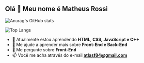 ## Olá 👋 Meu nome é Matheus Rossi

![Anurag's GitHub stats](https://github-readme-stats.vercel.app/api?username=mthsrossi&show_icons=true&theme=dark)

![Top Langs](https://github-readme-stats.vercel.app/api/top-langs/?username=mthsrossi&layout=compact)

- 🌱 Atualmente estou aprendendo **HTML, CSS, JavaScript e C++**
- 🤔 Me ajude a aprender mais sobre **Front-End e Back-End**
- 💬 Me pergunte sobre **Front-End**
- 📫 Você me acha através do e-mail **atlasf84@gmail.com**
